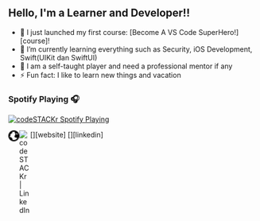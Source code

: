 ## Hello, I'm a Learner and Developer!!

- 🔭 I just launched my first course: [Become A VS Code SuperHero!][course]!
- 🌱 I’m currently learning everything such as Security, iOS Development, Swift(UIKit dan SwiftUI)
- 👯 I am a self-taught player and need a professional mentor if any
- ⚡ Fun fact: I like to learn new things and vacation

### Spotify Playing 🎧

[<img src="https://now-playing-codestackr.vercel.app/api/spotify-playing" alt="codeSTACKr Spotify Playing" width="350" />](https://open.spotify.com/user/swyqyimdc12jajde4vpwd2x1b)

[<img align="left" alt="codeSTACKr.com" width="22px" src="https://raw.githubusercontent.com/iconic/open-iconic/master/svg/globe.svg" />][website]
[<img align="left" alt="codeSTACKr | LinkedIn" width="22px" src="https://cdn.jsdelivr.net/npm/simple-icons@v3/icons/linkedin.svg" />][linkedin]

<!---
realxnesia/realxnesia is a ✨ special ✨ repository because its `README.md` (this file) appears on your GitHub profile.
You can click the Preview link to take a look at your changes.
--->
